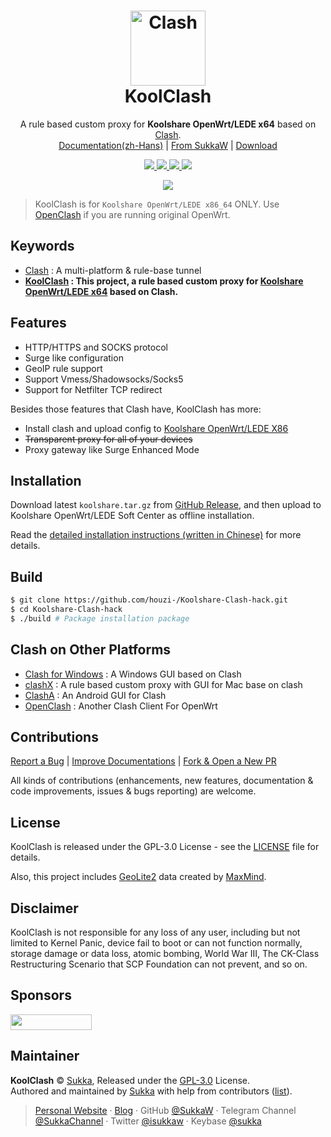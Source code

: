 <h1 align="center">
    <img src="https://koolclash.js.org/img/koolclash.png" alt="Clash" width="120">
    <br>KoolClash
</h1>

<p align="center">
A rule based custom proxy for <strong>Koolshare OpenWrt/LEDE x64</strong> based on <a href="https://github.com/Dreamacro/clash" target="_blank">Clash</a>.
<br>
<a href="https://koolclash.js.org">Documentation(zh-Hans)</a> |
<a href="https://github.com/SukkaW/Koolshare-Clash.git">From SukkaW</a> |
<a href="https://github.com/houzi-/Koolshare-Clash-hack/releases">Download</a> 
</p>

<p align="center">
    <!--<a href="https://travis-ci.org/SukkaW/KoolShare-Clash">
        <img src="https://img.shields.io/travis/SukkaW/KoolShare-Clash.svg?style=flat-square" alt="Travis-CI">
    </a>-->
    <a href="https://github.com/SukkaW/Koolshare-Clash/releases" target="_blank">
        <img src="https://img.shields.io/github/release/SukkaW/Koolshare-Clash/all.svg?style=flat-square">
    </a>
    <a href="https://github.com/Dreamacro/clash" target="_blank">
        <img src="https://img.shields.io/github/release/Dreamacro/clash/all.svg?style=flat-square"/>
    </a>
    <a href="https://github.com/houzi-/Koolshare-Clash-hack/blob/master/LICENSE" target="_blank">
        <img src="https://img.shields.io/github/license/sukkaw/koolshare-clash.svg?style=flat-square"/>
    </a>
    <a href="https://github.com/houzi-/Koolshare-Clash-hack/releases" target="_blank">
        <img src="https://img.shields.io/github/downloads/houzi-/Koolshare-Clash-hack/total.svg?style=flat-square"/>
    </a>
</p>

<p align="center">
    <img src="https://i.loli.net/2019/04/16/5cb5e4b579a44.png">
</p>

> KoolClash is for `Koolshare OpenWrt/LEDE x86_64` ONLY. Use [OpenClash](https://github.com/vernesong/OpenClash/) if you are running original OpenWrt.

## Keywords

- [Clash](https://github.com/Dreamacro/clash) : A multi-platform & rule-base tunnel
- **[KoolClash](https://koolclash.js.org) : This project, a rule based custom proxy for [Koolshare OpenWrt/LEDE x64](https://www.koolcenter.com/) based on Clash.**

## Features

- HTTP/HTTPS and SOCKS protocol
- Surge like configuration
- GeoIP rule support
- Support Vmess/Shadowsocks/Socks5
- Support for Netfilter TCP redirect

Besides those features that Clash have, KoolClash has more:

- Install clash and upload config to [Koolshare OpenWrt/LEDE X86](http://fw.koolcenter.com/LEDE_X64_fw867/)
- ~~Transparent proxy for all of your devices~~
- Proxy gateway like Surge Enhanced Mode 

## Installation

Download latest `koolshare.tar.gz` from [GitHub Release](https://github.com/SukkaW/Koolshare-Clash/releases), and then upload to Koolshare OpenWrt/LEDE Soft Center as offline installation.

Read the [detailed installation instructions (written in Chinese)](https://koolclash.js.org/#/install) for more details.

## Build

```bash
$ git clone https://github.com/houzi-/Koolshare-Clash-hack.git
$ cd Koolshare-Clash-hack
$ ./build # Package installation package
```

## Clash on Other Platforms

- [Clash for Windows](https://github.com/Fndroid/clash_for_windows_pkg) : A Windows GUI based on Clash
- [clashX](https://github.com/yichengchen/clashX) : A rule based custom proxy with GUI for Mac base on clash
- [ClashA](https://github.com/ccg2018/ClashA) : An Android GUI for Clash
- [OpenClash](https://github.com/vernesong/OpenClash) : Another Clash Client For OpenWrt

## Contributions

[Report a Bug](https://github.com/SukkaW/Koolshare-Clash/issues/new/choose) | [Improve Documentations](https://github.com/SukkaW/Koolshare-Clash/tree/master/docs) | [Fork & Open a New PR](https://github.com/SukkaW/Koolshare-Clash/fork)

All kinds of contributions (enhancements, new features, documentation & code improvements, issues & bugs reporting) are welcome.

## License

KoolClash is released under the GPL-3.0 License - see the [LICENSE](https://github.com/SukkaW/Koolshare-Clash/blob/master/LICENSE) file for details.

Also, this project includes [GeoLite2](https://dev.maxmind.com/geoip/geoip2/geolite2/) data created by [MaxMind](https://www.maxmind.com).

## Disclaimer

KoolClash is not responsible for any loss of any user, including but not limited to Kernel Panic, device fail to boot or can not function normally, storage damage or data loss, atomic bombing, World War III, The CK-Class Restructuring Scenario that SCP Foundation can not prevent, and so on.

## Sponsors

<a href="https://tshl.ru/" target="_blank"><img src="https://raw.githubusercontent.com/houzi-/Koolshare-Clash-hack/main/adv.png" width="130px" height="25px"></a>

## Maintainer

**KoolClash** © [Sukka](https://github.com/SukkaW), Released under the [GPL-3.0]([./LICENSE](https://github.com/SukkaW/Koolshare-Clash/blob/master/LICENSE)) License.<br>
Authored and maintained by [Sukka](https://github.com/SukkaW) with help from contributors ([list](https://github.com/SukkaW/Koolshare-Clash/contributors)).

> [Personal Website](https://skk.moe) · [Blog](https://blog.skk.moe) · GitHub [@SukkaW](https://github.com/SukkaW) · Telegram Channel [@SukkaChannel](https://t.me/SukkaChannel) · Twitter [@isukkaw](https://twitter.com/isukkaw) · Keybase [@sukka](https://keybase.io/sukka)
